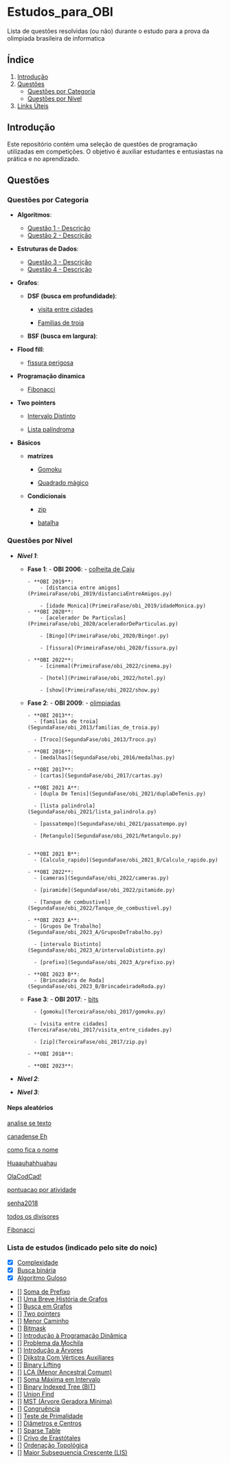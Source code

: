 # Estudos_para_OBI
 Lista de questões resolvidas (ou não) durante o estudo para a prova da olimpiada brasileira de informatica

## Índice

1. [Introdução](#introdução)
2. [Questões](#questões)
   - [Questões por Categoria](#questões-por-categoria)
   - [Questões por Nível](#questões-por-nível)
4. [Links Úteis](#links-úteis)

## Introdução

Este repositório contém uma seleção de questões de programação utilizadas em competições. O objetivo é auxiliar estudantes e entusiastas na prática e no aprendizado.

## Questões

### Questões por Categoria

- **Algoritmos**: 
  - [Questão 1 - Descrição](link-para-a-questão)
  - [Questão 2 - Descrição](link-para-a-questão)

- **Estruturas de Dados**: 
  - [Questão 3 - Descrição](link-para-a-questão)
  - [Questão 4 - Descrição](link-para-a-questão)

- **Grafos**: 
    - **DSF (busca em profundidade)**: 
        - [visita entre cidades](TerceiraFase/obi_2017/visita_entre_cidades.py)

        - [Familias de troia](SegundaFase/obi_2013/familias_de_troia.py)

    - **BSF (busca em largura)**: 

- **Flood fill**: 
    - [fissura perigosa](Estudos_para_OBI\PrimeiraFase\obi_2020\fissura.py)

- **Programação dinamica**
    - [Fibonacci](Aleátorios/Fibonacci.py)

- **Two pointers**
    - [Intervalo Distinto](Estudos_para_OBI/SegundaFase/obi_2023_A/intervaloDistinto.py)

    - [Lista palíndroma](Estudos_para_OBI/SegundaFase/obi_2021/lista_palindrola.py)

- **Básicos**
    - **matrizes**
        - [Gomoku](TerceiraFase/obi_2017/gomoku.py)

        - [Quadrado mágico](PrimeiraFase/quadradoMagico_2022.py)

    - **Condicionais**
        - [zip](TerceiraFase/obi_2017/zip.py)

        - [batalha](TerceiraFase/obi_2018/batalha.py)


### Questões por Nível

- ***Nível 1***:
  - **Fase 1**:
        - **OBI 2006**:
            - [colheita de Caju](PrimeiraFase/obi_2006/ColheitadeCaju.py)

        - **OBI 2019**:
            - [distancia entre amigos](PrimeiraFase/obi_2019/distanciaEntreAmigos.py)

            - [idade Monica](PrimeiraFase/obi_2019/idadeMonica.py)
        - **OBI 2020**:
            - [acelerador De Particulas](PrimeiraFase/obi_2020/aceleradorDeParticulas.py)

            - [Bingo](PrimeiraFase/obi_2020/Bingo!.py)

            - [fissura](PrimeiraFase/obi_2020/fissura.py)

        - **OBI 2022**:
            - [cinema](PrimeiraFase/obi_2022/cinema.py)

            - [hotel](PrimeiraFase/obi_2022/hotel.py)
            
            - [show](PrimeiraFase/obi_2022/show.py)

  - **Fase 2**:
        - **OBI 2009**:
          - [olimpiadas](SegundaFase\obi_2009\olimpiadas.py)

        - **OBI 2013**:
          - [familias de troia](SegundaFase/obi_2013/familias_de_troia.py)

          - [Troco](SegundaFase/obi_2013/Troco.py)

        - **OBI 2016**:
          - [medalhas](SegundaFase/obi_2016/medalhas.py)

        - **OBI 2017**:
          - [cartas](SegundaFase/obi_2017/cartas.py)

        - **OBI 2021 A**:
          - [dupla De Tenis](SegundaFase/obi_2021/duplaDeTenis.py)

          - [lista palindrola](SegundaFase/obi_2021/lista_palindrola.py)

          - [passatempo](SegundaFase/obi_2021/passatempo.py)

          - [Retangulo](SegundaFase/obi_2021/Retangulo.py)


        - **OBI 2021 B**:
          - [Calculo_rapido](SegundaFase/obi_2021_B/Calculo_rapido.py)

        - **OBI 2022**:
          - [cameras](SegundaFase/obi_2022/cameras.py)

          - [piramide](SegundaFase/obi_2022/pitamide.py)

          - [Tanque de combustivel](SegundaFase/obi_2022/Tanque_de_combustivel.py)

        - **OBI 2023 A**:
          - [Grupos De Trabalho](SegundaFase/obi_2023_A/GruposDeTrabalho.py)

          - [intervalo Distinto](SegundaFase/obi_2023_A/intervaloDistinto.py)

          - [prefixo](SegundaFase/obi_2023_A/prefixo.py)

        - **OBI 2023 B**:
          - [Brincadeira de Roda](SegundaFase/obi_2023_B/BrincadeiradeRoda.py)

  - **Fase 3**:
        - **OBI 2017**:
          - [bits](TerceiraFase/obi_2017/bits.py)

          - [gomoku](TerceiraFase/obi_2017/gomoku.py)

          - [visita entre cidades](TerceiraFase/obi_2017/visita_entre_cidades.py)

          - [zip](TerceiraFase/obi_2017/zip.py)

        - **OBI 2018**:

        - **OBI 2023**:
    


- ***Nível 2***:

- ***Nível 3***:

#### Neps aleatórios
[analise se texto](Aleátorios/analiseDeTexto.py)

[canadense Eh](Aleátorios/canadenseEh.py)

[como fica o nome](Aleátorios/comoFicaONome.py)

[Huaauhahhuahau](Aleátorios/Huaauhahhuahau.py)

[OlaCodCad!](Aleátorios/OlaCodCad!.py)

[pontuacao por atividade](Aleátorios/pontuacaoPorAtividade.py)

[senha2018](Aleátorios/senha2018.py)

[todos os divisores](Aleátorios/todosOsDivisores.py)

[Fibonacci](Aleátorios/Fibonacci.py)


### Lista de estudos (indicado pelo site do noic)
- [x] [Complexidade](http://noic.com.br/informatica/curso-noic-de-informatica/aula-especial-complexidade/)
- [x] [Busca binária](http://noic.com.br/informatica/curso-noic-de-informatica/techniques-01/)
- [x] [Algoritmo Guloso](http://noic.com.br/informatica/curso-noic-de-informatica/techniques-02//)
- [] [Soma de Prefixo](https://noic.com.br/materiais-informatica/curso/techniques-03/)
- [] [Uma Breve História de Grafos](http://noic.com.br/informatica/curso-noic-de-informatica/graphs-01/)
- [] [Busca em Grafos](http://noic.com.br/informatica/curso-noic-de-informatica/graphs-02/)
- [] [Two pointers](http://noic.com.br/materiais-informatica/ideias/ideia-04)
- [] [Menor Caminho](https://noic.com.br/materiais-informatica/curso/menor-caminho/)
- [] [Bitmask](https://noic.com.br/materiais-informatica/ideias/bitmask/)
- [] [Introdução à Programação Dinâmica](http://noic.com.br/informatica/curso-noic-de-informatica/dp-01/)
- [] [Problema da Mochila](https://noic.com.br/materiais-informatica/curso/dp-02/)
- [] [Introdução a Árvores](https://wp.me/P4fiBQ-fmU)
- [] [Dijkstra Com Vértices Auxiliares](https://noic.com.br/materiais-informatica/curso/vertices-auxiliares/)
- [] [Binary Lifting](https://noic.com.br/materiais-informatica/curso/binary-lifting/)
- [] [LCA (Menor Ancestral Comum)](https://noic.com.br/materiais-informatica/curso/graphs-04/)
- [] [Soma Máxima em Intervalo](https://noic.com.br/materiais-informatica/curso/soma-max-em-intervalo/)
- [] [Binary Indexed Tree (BIT)](https://noic.com.br/materiais-informatica/curso/binary-indexed-tree/)
- [] [Union Find](http://noic.com.br/materiais-informatica/curso/data-structures-02/)
- [] [MST (Árvore Geradora Mínima)](https://noic.com.br/materiais-informatica/curso/arvore-geradora-minima/)
- [] [Congruência](https://noic.com.br/materiais-informatica/curso/math-01/)
- [] [Teste de Primalidade](https://noic.com.br/materiais-informatica/curso/math-02/)
- [] [Diâmetros e Centros](https://noic.com.br/materiais-informatica/ideias/ideia-03/)
- [] [Sparse Table](https://noic.com.br/materiais-informatica/ideias/ideia-08/)
- [] [Crivo de Erastótales](https://noic.com.br/materiais-informatica/curso/math-03/)
- [] [Ordenação Topológica](http://noic.com.br/informatica/curso-noic-de-informatica/graphs-06/)
- [] [Maior Subsequencia Crescente (LIS)](https://noic.com.br/materiais-informatica/curso/lis/)